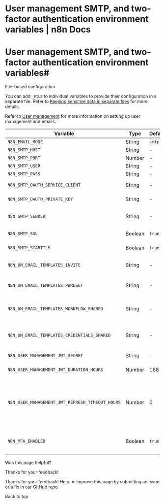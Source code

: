 # User management SMTP, and two-factor authentication environment variables | n8n Docs

[ ](https://github.com/n8n-io/n8n-docs/edit/main/docs/hosting/configuration/environment-variables/user-management-smtp-2fa.md "Edit this page")

# User management SMTP, and two-factor authentication environment variables#

File-based configuration

You can add `_FILE` to individual variables to provide their configuration in a separate file. Refer to [Keeping sensitive data in separate files](../../configuration-methods/#keeping-sensitive-data-in-separate-files) for more details.

Refer to [User management](../../user-management-self-hosted/) for more information on setting up user management and emails.

Variable | Type | Default | Description  
---|---|---|---  
`N8N_EMAIL_MODE` | String | `smtp` | Enable emails.  
`N8N_SMTP_HOST` | String | - | _your_SMTP_server_name_  
`N8N_SMTP_PORT` | Number | - | _your_SMTP_server_port_  
`N8N_SMTP_USER` | String | - | _your_SMTP_username_  
`N8N_SMTP_PASS` | String | - | _your_SMTP_password_  
`N8N_SMTP_OAUTH_SERVICE_CLIENT` | String | - | If using 2LO with a service account this is your client ID  
`N8N_SMTP_OAUTH_PRIVATE_KEY` | String | - | If using 2LO with a service account this is your private key  
`N8N_SMTP_SENDER` | String | - | Sender email address. You can optionally include the sender name. Example with name: _N8N`<contact@n8n.com>`_  
`N8N_SMTP_SSL` | Boolean | `true` | Whether to use SSL for SMTP (true) or not (false).  
`N8N_SMTP_STARTTLS` | Boolean | `true` | Whether to use STARTTLS for SMTP (true) or not (false).  
`N8N_UM_EMAIL_TEMPLATES_INVITE` | String | - | Full path to your HTML email template. This overrides the default template for invite emails.  
`N8N_UM_EMAIL_TEMPLATES_PWRESET` | String | - | Full path to your HTML email template. This overrides the default template for password reset emails.  
`N8N_UM_EMAIL_TEMPLATES_WORKFLOW_SHARED` | String | - | Overrides the default HTML template for notifying users that a workflow was shared. Provide the full path to the template.  
`N8N_UM_EMAIL_TEMPLATES_CREDENTIALS_SHARED` | String | - | Overrides the default HTML template for notifying users that a credential was shared. Provide the full path to the template.  
`N8N_USER_MANAGEMENT_JWT_SECRET` | String | - | Set a specific JWT secret. By default, n8n generates one on start.  
`N8N_USER_MANAGEMENT_JWT_DURATION_HOURS` | Number | 168 | Set an expiration date for the JWTs in hours.  
`N8N_USER_MANAGEMENT_JWT_REFRESH_TIMEOUT_HOURS` | Number | 0 | How many hours before the JWT expires to automatically refresh it. 0 means 25% of `N8N_USER_MANAGEMENT_JWT_DURATION_HOURS`. -1 means it will never refresh, which forces users to log in again after the period defined in `N8N_USER_MANAGEMENT_JWT_DURATION_HOURS`.  
`N8N_MFA_ENABLED` | Boolean | `true` | Whether to enable two-factor authentication (true) or disable (false). n8n ignores this if existing users have 2FA enabled.  
Was this page helpful? 

Thanks for your feedback! 

Thanks for your feedback! Help us improve this page by submitting an issue or a fix in our [GitHub repo](https://github.com/n8n-io/n8n-docs). 

Back to top